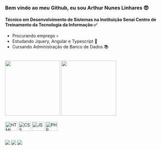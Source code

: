 ### Bem vindo ao meu Github, eu sou Arthur Nunes Linhares 😎
#### Técnico em Desenvolvimento de Sistemas na Instituição Senai Centro de Treinamento da Tecnologia da Informação ✅
* Procurando emprego 💀
* Estudando Jquery, Angular e Typescript 💪
* Cursando Administração de Banco de Dados 📚

<br>
<div>
<a href="https://github.com/BreadcrumbsArtlinhares/github-readme-stats"></a>
  <img height="180em" src="https://github-readme-stats.vercel.app/api?username=BreadcrumbsArtlinhares&show_icons=true&theme=blue_navy"/>
  <img height="180em" src="https://github-readme-stats.vercel.app/api/top-langs/?username=BreadcrumbsArtlinhares&layout=compact&langs_count=16&theme=blue_navy" />
</div>

<div style="display: inline_block"><br>
  <img align="center" alt="HTML" height="30" width="40" src="https://devicons.dev.br/icons?icon=HTML&theme=light">
  <img align="center" alt="CSS" height="30" width="40" src="https://devicons.dev.br/icons?icon=CSS&theme=light">
  <img align="center" alt="JS" height="30" width="40" src="https://devicons.dev.br/icons?icon=JavaScript&theme=light">
  <img align="center" alt="PHP" height="30" width="40" src="https://devicons.dev.br/icons?icon=PHP&theme=dark">

</div>

##

<div>
<a href="https://www.linkedin.com/in/arthur-nunes-linhares-473014282/" target="_blank"><img src="https://img.shields.io/badge/LinkedIn-0077B5?style=for-the-badge&logo=linkedin&logoColor=white" target="_blank"></a>
<a href="https://open.spotify.com/user/qtrd5hfx5d5i1z5c4m9oempk8?si=de12da4cfa454a4e" target="_blank"><img src="https://img.shields.io/badge/Spotify-1ED760?&style=for-the-badge&logo=spotify&logoColor=white" target="_blank"></a> 
<a href="https://steamcommunity.com/profiles/76561199438943534/" target="_blank"><img src="https://img.shields.io/badge/Steam-000000?style=for-the-badge&logo=steam&logoColor=white" target="_blank"></a> 
</div>

